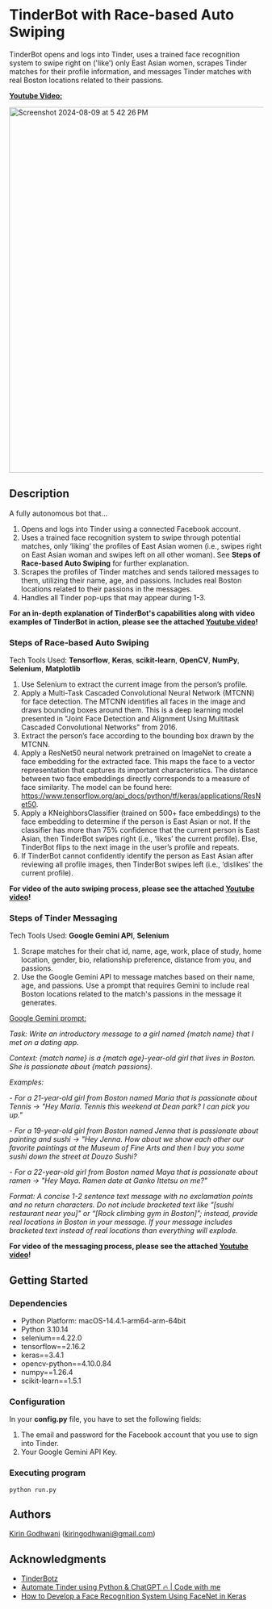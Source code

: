 # TinderBot with Race-based Auto Swiping

TinderBot opens and logs into Tinder, uses a trained face recognition system to swipe right on ('like') only East Asian women, scrapes Tinder matches for their profile information, and messages Tinder matches with real Boston locations related to their passions. 

[**Youtube Video:**](https://www.youtube.com/watch?v=Vy4h-TA6Ylo)

[<img width="725" alt="Screenshot 2024-08-09 at 5 42 26 PM" src="https://github.com/user-attachments/assets/211b6fec-585a-4d7c-a4ec-86d5c1189ff1">](https://www.youtube.com/watch?v=Vy4h-TA6Ylo)

## Description
A fully autonomous bot that…
1. Opens and logs into Tinder using a connected Facebook account.
2. Uses a trained face recognition system to swipe through potential matches, only ‘liking’ the profiles of East Asian women (i.e., swipes right on East Asian woman and swipes left on all other woman). See **Steps of Race-based Auto Swiping** for further explanation. 
3. Scrapes the profiles of Tinder matches and sends tailored messages to them, utilizing their name, age, and passions. Includes real Boston locations related to their passions in the messages.
4. Handles all Tinder pop-ups that may appear during 1-3.

**For an in-depth explanation of TinderBot's capabilities along with video examples of TinderBot in action, please see the attached [Youtube video](https://www.youtube.com/watch?v=Vy4h-TA6Ylo)!**

### Steps of Race-based Auto Swiping

Tech Tools Used: **Tensorflow**, **Keras**, **scikit-learn**, **OpenCV**, **NumPy**, **Selenium**, **Matplotlib**
1. Use Selenium to extract the current image from the person’s profile.
2. Apply a Multi-Task Cascaded Convolutional Neural Network (MTCNN) for face detection. The MTCNN identifies all faces in the image and draws bounding boxes around them. This is a deep learning model presented in "Joint Face Detection and Alignment Using Multitask Cascaded Convolutional Networks" from 2016.
3. Extract the person’s face according to the bounding box drawn by the MTCNN. 
4. Apply a ResNet50 neural network pretrained on ImageNet to create a face embedding for the extracted face. This maps the face to a vector representation that captures its important characteristics. The distance between two face embeddings directly corresponds to a measure of face similarity. The model can be found here: https://www.tensorflow.org/api_docs/python/tf/keras/applications/ResNet50. 
5. Apply a KNeighborsClassifier (trained on 500+ face embeddings) to the face embedding to determine if the person is East Asian or not. If the classifier has more than 75% confidence that the current person is East Asian, then TinderBot swipes right (i.e., ‘likes’ the current profile). Else, TinderBot flips to the next image in the user’s profile and repeats.
6. If TinderBot cannot confidently identify the person as East Asian after reviewing all profile images, then TinderBot swipes left (i.e., ‘dislikes’ the current profile).

**For video of the auto swiping process, please see the attached [Youtube video](https://www.youtube.com/watch?v=Vy4h-TA6Ylo)!**

### Steps of Tinder Messaging

Tech Tools Used:  **Google Gemini API**, **Selenium**
1. Scrape matches for their chat id, name, age, work, place of study, home location, gender, bio, relationship preference, distance from you, and passions.
2. Use the Google Gemini API to message matches based on their name, age, and passions. Use a prompt that requires Gemini to include real Boston locations related to the match's passions in the message it generates.

<ins>Google Gemini prompt:</ins>

*Task: Write an introductory message to a girl named {match name} that I met on a dating app.*

*Context: {match name} is a {match age}-year-old girl that lives in Boston. She is passionate about {match passions}.*

*Examples:*

*- For a 21-year-old girl from Boston named Maria that is passionate about Tennis -> "Hey Maria. Tennis this weekend at Dean park? I can pick you up."*

*- For a 19-year-old girl from Boston named Jenna that is passionate about painting and sushi -> "Hey Jenna. How about we show each other our favorite paintings at the Museum of Fine Arts and then I buy you some sushi down the street at Douzo Sushi?*

*- For a 22-year-old girl from Boston named Maya that is passionate about ramen -> "Hey Maya. Ramen date at Ganko Ittetsu on me?"*

*Format: A concise 1-2 sentence text message with no exclamation points and no return characters. Do not include bracketed text like "[sushi restaurant near you]" or “[Rock climbing gym in Boston]”; instead, provide real locations in Boston in your message. If your message includes bracketed text instead of real locations than everything will explode.*

**For video of the messaging process, please see the attached [Youtube video](https://www.youtube.com/watch?v=Vy4h-TA6Ylo)!**

## Getting Started 

### Dependencies
* Python Platform: macOS-14.4.1-arm64-arm-64bit
* Python 3.10.14
* selenium==4.22.0
* tensorflow==2.16.2
* keras==3.4.1
* opencv-python==4.10.0.84
* numpy==1.26.4
* scikit-learn==1.5.1

### Configuration
In your **config.py** file, you have to set the following fields:
1. The email and password for the Facebook account that you use to sign into Tinder.
2. Your Google Gemini API Key.

### Executing program
```
python run.py
```

## Authors
[Kirin Godhwani](https://www.linkedin.com/in/kiringodhwani/) (kiringodhwani@gmail.com)

## Acknowledgments
* [TinderBotz](https://github.com/frederikme/TinderBotz)
* [Automate Tinder using Python & ChatGPT 🔥 | Code with me](https://www.youtube.com/watch?v=VM55efbOkCM)
* [How to Develop a Face Recognition System Using FaceNet in Keras](https://machinelearningmastery.com/how-to-develop-a-face-recognition-system-using-facenet-in-keras-and-an-svm-classifier/)
